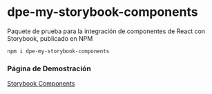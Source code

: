 # dpe-my-storybook-components

Paquete de prueba para la integración de componentes de React con Storybook, publicado en NPM

```
npm i dpe-my-storybook-components

```
### Página de Demostración
[Storybook Components](https://dpperalta.github.io/sb-components/)